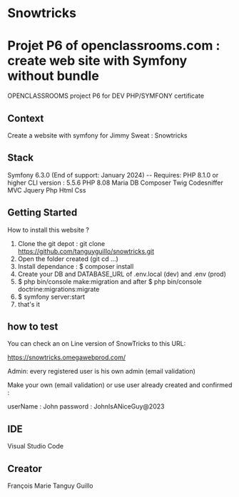 # Snowtricks


# Projet P6 of openclassrooms.com : create web site with Symfony without bundle

OPENCLASSROOMS project P6 for DEV PHP/SYMFONY certificate

## Context

Create a website with symfony for Jimmy Sweat :  Snowtricks

## Stack

 Symfony 6.3.0 (End of support: January 2024) -- Requires: PHP 8.1.0 or higher
 CLI version : 5.5.6
 PHP 8.08
 Maria DB
 Composer
 Twig
 Codesniffer
 MVC
 Jquery
 Php
 Html
 Css

## Getting Started

How to install this website ?

1) Clone the git depot : git clone https://github.com/tanguyguillo/snowtricks.git
2) Open the folder created (git cd ...)
3) Install dependance : $ composer install
4) Create your DB and DATABASE_URL of .env.local (dev) and .env (prod)
5) $ php bin/console make:migration and after $ php bin/console doctrine:migrations:migrate
6) $ symfony server:start
7) that's it

## how to test

You can check an on Line version of SnowTricks to this URL:

<https://snowtricks.omegawebprod.com/>

Admin: every registered user is his own admin (email validation)

Make your own (email validation) or use user already created and confirmed :

userName : John
password : JohnIsANiceGuy@2023

## IDE

Visual Studio Code

## Creator

François Marie Tanguy Guillo
